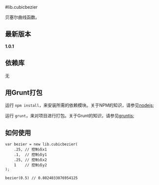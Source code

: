 #lib.cubicbezier

贝塞尔曲线函数。

## 最新版本

**1.0.1**

## 依赖库

无

## 用Grunt打包

运行 `npm install`，来安装所需的依赖模块。关于NPM的知识，请参见[nodejs](http://nodejs.org/);

运行 `grunt`，来对项目进行打包。关于Grunt的知识，请参见[gruntjs](http://gruntjs.com/);

## 如何使用

    var bezier = new lib.cubicbezier(
        .25, // 控制点x1
        .1,  // 控制点y1
        .25, // 控制点x2
        1    // 控制点y2
    );

    bezier(0.5) // 0.8024033876954125